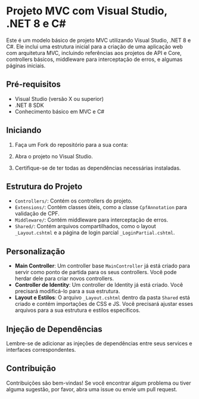 # Projeto MVC com Visual Studio, .NET 8 e C#

Este é um modelo básico de projeto MVC utilizando Visual Studio, .NET 8 e C#. Ele inclui uma estrutura inicial para a criação de uma aplicação web com arquitetura MVC, incluindo referências aos projetos de API e Core, controllers básicos, middleware para interceptação de erros, e algumas páginas iniciais.

## Pré-requisitos

- Visual Studio (versão X ou superior)
- .NET 8 SDK
- Conhecimento básico em MVC e C#

## Iniciando

1. Faça um Fork do repositório para a sua conta:

2. Abra o projeto no Visual Studio.

3. Certifique-se de ter todas as dependências necessárias instaladas.

## Estrutura do Projeto

- `Controllers/`: Contém os controllers do projeto.
- `Extensions/`: Contém classes úteis, como a classe `CpfAnnotation` para validação de CPF.
- `Middleware/`: Contém middleware para interceptação de erros.
- `Shared/`: Contém arquivos compartilhados, como o layout `_Layout.cshtml` e a página de login parcial `_LoginPartial.cshtml`.

## Personalização

- **Main Controller**: Um controller base `MainController` já está criado para servir como ponto de partida para os seus controllers. Você pode herdar dele para criar novos controllers.
- **Controller de Identity**: Um controller de Identity já está criado. Você precisará modificá-lo para a sua estrutura.
- **Layout e Estilos**: O arquivo `_Layout.cshtml` dentro da pasta `Shared` está criado e contém importações de CSS e JS. Você precisará ajustar esses arquivos para a sua estrutura e estilos específicos.

## Injeção de Dependências

Lembre-se de adicionar as injeções de dependências entre seus services e interfaces correspondentes.

## Contribuição

Contribuições são bem-vindas! Se você encontrar algum problema ou tiver alguma sugestão, por favor, abra uma issue ou envie um pull request.
